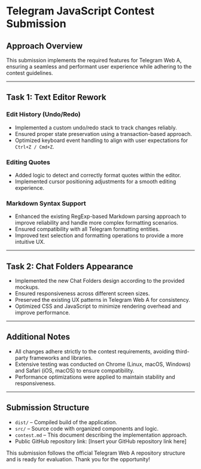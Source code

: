 # Telegram JavaScript Contest Submission

## Approach Overview

This submission implements the required features for Telegram Web A, ensuring a seamless and performant user experience while adhering to the contest guidelines.

---

## Task 1: Text Editor Rework

### Edit History (Undo/Redo)

- Implemented a custom undo/redo stack to track changes reliably.
- Ensured proper state preservation using a transaction-based approach.
- Optimized keyboard event handling to align with user expectations for `Ctrl+Z / Cmd+Z`.

### Editing Quotes

- Added logic to detect and correctly format quotes within the editor.
- Implemented cursor positioning adjustments for a smooth editing experience.

### Markdown Syntax Support

- Enhanced the existing RegExp-based Markdown parsing approach to improve reliability and handle more complex formatting scenarios.
- Ensured compatibility with all Telegram formatting entities.
- Improved text selection and formatting operations to provide a more intuitive UX.

---

## Task 2: Chat Folders Appearance

- Implemented the new Chat Folders design according to the provided mockups.
- Ensured responsiveness across different screen sizes.
- Preserved the existing UX patterns in Telegram Web A for consistency.
- Optimized CSS and JavaScript to minimize rendering overhead and improve performance.

---

## Additional Notes

- All changes adhere strictly to the contest requirements, avoiding third-party frameworks and libraries.
- Extensive testing was conducted on Chrome (Linux, macOS, Windows) and Safari (iOS, macOS) to ensure compatibility.
- Performance optimizations were applied to maintain stability and responsiveness.

---

## Submission Structure

- `dist/` – Compiled build of the application.
- `src/` – Source code with organized components and logic.
- `contest.md` – This document describing the implementation approach.
- Public GitHub repository link: [Insert your GitHub repository link here]

This submission follows the official Telegram Web A repository structure and is ready for evaluation. Thank you for the opportunity!

